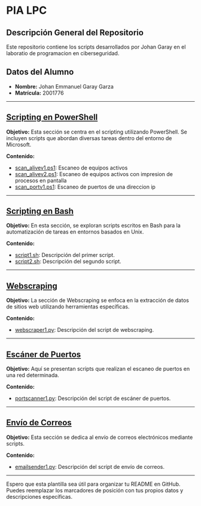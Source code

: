 # PIA LPC

## Descripción General del Repositorio

Este repositorio contiene los scripts desarrollados por Johan Garay en el laboratio de programacion en ciberseguridad.

## Datos del Alumno

- **Nombre:** Johan Emmanuel Garay Garza
- **Matrícula:** 2001776

---

## [Scripting en PowerShell](https://github.com/zagreus10/PIA-LPC/blob/main/01%20-%20Scripting%20en%20Powershell/README.md)

**Objetivo:**
Esta sección se centra en el scripting utilizando PowerShell. Se incluyen scripts que abordan diversas tareas dentro del entorno de Microsoft.

**Contenido:**
- [scan_alivev1.ps1](https://github.com/zagreus10/PIA-LPC/blob/main/01%20-%20Scripting%20en%20Powershell/scan_alivev1.ps1): Escaneo de equipos activos
- [scan_alivev2.ps1](https://github.com/zagreus10/PIA-LPC/blob/main/01%20-%20Scripting%20en%20Powershell/scan_alivev2.ps1): Escaneo de equipos activos con impresion de procesos en pantalla
- [scan_portv1.ps1](https://github.com/zagreus10/PIA-LPC/blob/main/01%20-%20Scripting%20en%20Powershell/scan_portv1.ps1): Escaneo de puertos de una direccion ip

---

## [Scripting en Bash](bash/README.md)

**Objetivo:**
En esta sección, se exploran scripts escritos en Bash para la automatización de tareas en entornos basados en Unix.

**Contenido:**
- [script1.sh](bash/script1.sh): Descripción del primer script.
- [script2.sh](bash/script2.sh): Descripción del segundo script.

---

## [Webscraping](webscraping/README.md)

**Objetivo:**
La sección de Webscraping se enfoca en la extracción de datos de sitios web utilizando herramientas específicas.

**Contenido:**
- [webscraper1.py](webscraping/webscraper1.py): Descripción del script de webscraping.

---

## [Escáner de Puertos](port-scanner/README.md)

**Objetivo:**
Aquí se presentan scripts que realizan el escaneo de puertos en una red determinada.

**Contenido:**
- [portscanner1.py](port-scanner/portscanner1.py): Descripción del script de escáner de puertos.

---

## [Envío de Correos](email-sender/README.md)

**Objetivo:**
Esta sección se dedica al envío de correos electrónicos mediante scripts.

**Contenido:**
- [emailsender1.py](email-sender/emailsender1.py): Descripción del script de envío de correos.

---

Espero que esta plantilla sea útil para organizar tu README en GitHub. Puedes reemplazar los marcadores de posición con tus propios datos y descripciones específicas.
